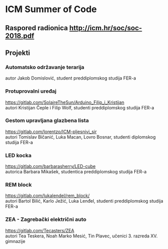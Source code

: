 # ICM Summer of Code 

## Raspored radionica http://icm.hr/soc/soc-2018.pdf

## Projekti

### Automatsko održavanje terarija
autor Jakob Domislović, student preddiplomskog studija FER-a  
### Protuprovalni uređaj
https://gitlab.com/SolaireTheSun/Arduino_Filip_i_Kristijan  
autori Kristijan Čeple i Filip Wolf, studenti preddiplomskog studija FER-a  
### Gestom upravljana glazbena lista
https://gitlab.com/lorentzo/ICM-pljesnivi_sir  
autori Tomislav Bičanić, Luka Macan, Lovro Bosnar, studenti diplomskog studija FER-a 
### LED kocka
https://gitlab.com/barbarasherry/LED-cube  
autorica Barbara Mikašek, studentica preddiplomskog studija FER-a
### REM block
https://gitlab.com/lukalendel/rem_block/  
autori Bartol Bilić, Karlo Ježić, Luka Lenđel, studenti preddiplomskog studija FER-a
### ZEA - Zagrebački električni auto
https://gitlab.com/Tecasters/ZEA  
autori Tea Teskera, Noah Marko Mesić, Tin Plavec, učenici 3. razreda XV. gimnazije
